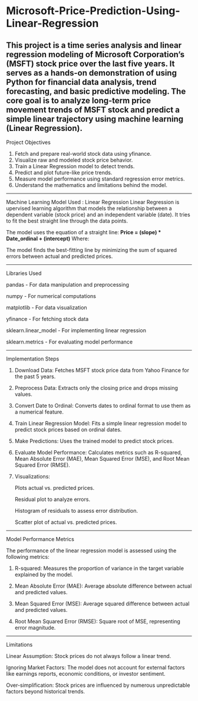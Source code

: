 # Microsoft-Price-Prediction-Using-Linear-Regression

This project is a time series analysis and linear regression modeling of Microsoft Corporation’s (MSFT) stock price over the last five years. It serves as a hands-on demonstration of using Python for financial data analysis, trend forecasting, and basic predictive modeling. The core goal is to analyze long-term price movement trends of MSFT stock and predict a simple linear trajectory using machine learning (Linear Regression). 
-------

Project Objectives
1. Fetch and prepare real-world stock data using yfinance.
2. Visualize raw and modeled stock price behavior.
3. Train a Linear Regression model to detect trends.
4. Predict and plot future-like price trends.
5. Measure model performance using standard regression error metrics.
6. Understand the mathematics and limitations behind the model.

-----


Machine Learning Model Used : Linear Regression
Linear Regression is upervised learning algorithm that models the relationship between a dependent variable (stock price) and an independent variable (date). It tries to fit the best straight line through the data points.

The model uses the equation of a straight line: **Price = (slope) * Date_ordinal + (intercept)**
Where:

The model finds the best-fitting line by minimizing the sum of squared errors between actual and predicted prices.

------

Libraries Used

pandas - For data manipulation and preprocessing

numpy - For numerical computations

matplotlib - For data visualization

yfinance - For fetching stock data

sklearn.linear_model - For implementing linear regression

sklearn.metrics - For evaluating model performance


----

Implementation Steps

1. Download Data: Fetches MSFT stock price data from Yahoo Finance for the past 5 years.

2. Preprocess Data: Extracts only the closing price and drops missing values.

3. Convert Date to Ordinal: Converts dates to ordinal format to use them as a numerical feature.

4. Train Linear Regression Model: Fits a simple linear regression model to predict stock prices based on ordinal dates.

5. Make Predictions: Uses the trained model to predict stock prices.

6. Evaluate Model Performance: Calculates metrics such as R-squared, Mean Absolute Error (MAE), Mean Squared Error (MSE), and Root Mean Squared Error (RMSE).

7. Visualizations:

    Plots actual vs. predicted prices.

    Residual plot to analyze errors.

    Histogram of residuals to assess error distribution.

    Scatter plot of actual vs. predicted prices.


-----


Model Performance Metrics

The performance of the linear regression model is assessed using the following metrics:

1. R-squared: Measures the proportion of variance in the target variable explained by the model.

2. Mean Absolute Error (MAE): Average absolute difference between actual and predicted values.

3. Mean Squared Error (MSE): Average squared difference between actual and predicted values.

4. Root Mean Squared Error (RMSE): Square root of MSE, representing error magnitude.


------

Limitations

Linear Assumption: Stock prices do not always follow a linear trend.

Ignoring Market Factors: The model does not account for external factors like earnings reports, economic conditions, or investor sentiment.

Over-simplification: Stock prices are influenced by numerous unpredictable factors beyond historical trends.




